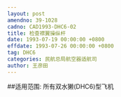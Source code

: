 ```yaml
---
layout: post
amendno: 39-1028
cadno: CAD1993-DHC6-02
title: 检查襟翼操纵杆
date: 1993-07-19 00:00:00 +0800
effdate: 1993-07-26 00:00:00 +0800
tag: DHC6
categories: 民航总局航空器适航司
author: 王彦田
---
```


##适用范围:
所有双水獭(DHC6)型飞机

